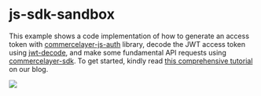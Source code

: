 # js-sdk-sandbox

This example shows a code implementation of how to generate an access token with [commercelayer-js-auth](https://github.com/commercelayer/commercelayer-js-auth) library, decode the JWT access token using [jwt-decode](https://github.com/auth0/jwt-decode), and make some fundamental API requests using [commercelayer-sdk](https://github.com/commercelayer/commercelayer-sdk). To get started, kindly read [this comprehensive tutorial](https://commercelayer.io/blog/getting-started-with-commerce-layer-javascript-sdk) on our blog.

![](https://www.datocms-assets.com/35053/1687533796-js-sdk.png)
